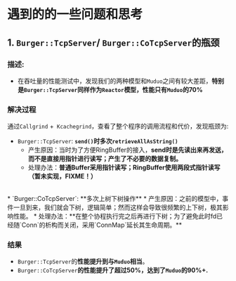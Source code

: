 # 遇到的的一些问题和思考

## 1. `Burger::TcpServer`/ `Burger::CoTcpServer`的瓶颈
### 描述:
* 在吞吐量的性能测试中，发现我们的两种模型和`Muduo`之间有较大差距，**特别是`Burger::TcpServer`同样作为`Reactor`模型，性能只有`Muduo`的$70\%$**

### 解决过程
通过`Callgrind` +` Kcachegrind`，查看了整个程序的调用流程和代价，发现瓶颈为:
* `Burger::TcpServer`: **`send()`时多次`retrieveAllAsString()`** 
    * 产生原因：当时为了方便RingBuffer的接入，**send时是先读出来再发送，而不是直接用指针进行读写；产生了不必要的数据复制。**
    * 处理办法：**普通Buffer采用指针读写；RingBuffer使用两段式指针读写（暂未实现，FIXME！）**
<br>
* `Burger::CoTcpServer`: **多次上树下树操作**
    * 产生原因：之前的模型中，事件一旦到来，我们就会下树，逻辑简单；然而这样会导致很频繁的上下树，极其影响性能。
    * 处理办法：**在整个协程执行完之后再进行下树；为了避免此时fd已经随`Conn`的析构而关闭，采用`ConnMap`延长其生命周期。**

### 结果
* `Burger::TcpServer`的**性能提升到与`Muduo`相当**。
* `Burger::CoTcpServer`**的性能提升了超过$50\%$，达到了`Muduo`的$90\%+$.**